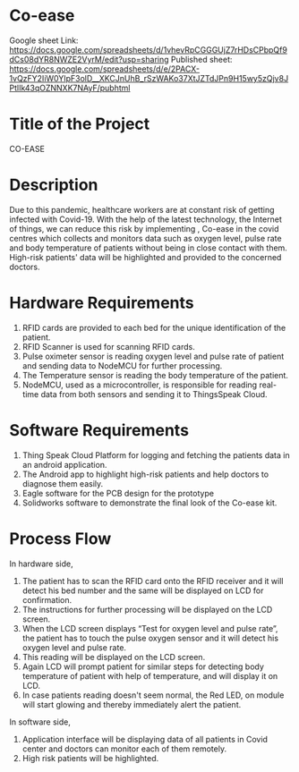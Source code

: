 # Co-ease

Google sheet Link: https://docs.google.com/spreadsheets/d/1vhevRpCGGGUjZ7rHDsCPbpQf9dCs08dYR8NWZE2VyrM/edit?usp=sharing
Published sheet: https://docs.google.com/spreadsheets/d/e/2PACX-1vQzFY2IiW0YIpF3olD__XKCJnUhB_rSzWAKo37XtJZTdJPn9H15wy5zQjv8JPtlIk43qOZNNXK7NAyF/pubhtml


# Title of the Project

CO-EASE

# Description

Due to this pandemic, healthcare workers are at constant risk of getting infected with Covid-19. With the help of the latest technology, the Internet of things, we can reduce this risk by implementing , Co-ease in the covid centres which collects and monitors data such as oxygen level, pulse rate and body temperature of patients without being in close contact with them. High-risk patients' data will be highlighted and provided to the concerned doctors.

# Hardware Requirements

1. RFID cards are provided to each bed for the unique identification of the patient.
2. RFID Scanner is used for scanning RFID cards.  
3. Pulse oximeter sensor is reading oxygen level and pulse rate of patient and sending data to NodeMCU for further processing.
4. The Temperature sensor is reading the body temperature of the patient.
5. NodeMCU, used as a microcontroller, is responsible for reading real-time data from both sensors and sending it to ThingsSpeak Cloud.

# Software Requirements

1. Thing Speak Cloud Platform for logging and fetching the patients data in an android application.
2. The Android app to highlight high-risk patients and help doctors to diagnose them easily. 
3. Eagle software for the PCB design for the prototype
4. Solidworks software to demonstrate the final look of the Co-ease kit.

# Process Flow

In hardware side,
1. The patient has to scan the RFID card onto the RFID receiver and it will detect his bed number and the same will be displayed on LCD for confirmation.
2. The instructions for further processing will be displayed on the LCD screen.
3. When the LCD screen displays “Test for oxygen level and pulse rate”, the patient has to touch the pulse oxygen sensor and it will detect his oxygen level and pulse rate. 
4. This reading  will be displayed  on the LCD screen.
5. Again LCD will prompt patient for similar steps for detecting body temperature of patient with help of temperature, and will display it on LCD.
6. In case patients reading doesn't seem normal, the Red LED, on module will start glowing and thereby immediately alert the patient.

In software side,
1. Application interface will be displaying data of all patients in Covid center and doctors can monitor each of them remotely.
2. High risk patients will be highlighted. 


